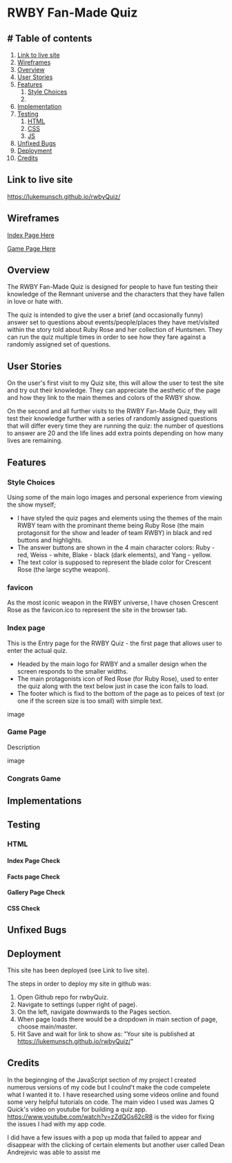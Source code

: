 # **RWBY Fan-Made Quiz**

## # Table of contents

1. [Link to live site](#linktolivesite)
2. [Wireframes](#wireframes)
3. [Overview](#overview)
4. [User Stories](#userstories)
5. [Features](#features)
    1. [Style Choices](#stylechoices)
    2.    
6. [Implementation](#implementation)
7. [Testing](#testing)
    1. [HTML](#html)
    2. [CSS](#css)
    3. [JS](#js)
8. [Unfixed Bugs](#unfixedbugs)
9. [Deployment](#deployment)
10. [Credits](#credits)

## **Link to live site**

https://lukemunsch.github.io/rwbyQuiz/

## **Wireframes**

[Index Page Here](/workspace/rwbyQuiz/assets/images/wireframes/rwbyQuizIndex.png)

[Game Page Here](/workspace/rwbyQuiz/assets/images/wireframes/rwbyQuizGame.png)

## Overview

The RWBY Fan-Made Quiz is designed for people to have fun testing their knowledge of the Remnant 
universe and the characters that they have fallen in love or hate with.

The quiz is intended to give the user a brief (and occasionally funny) answer set to questions 
about events/people/places they have met/visited within the story told about Ruby Rose and 
her collection of Huntsmen. They can run the quiz multiple times in order to see how they 
fare against a randomly assigned set of questions.

## User Stories

On the user's first visit to my Quiz site, this will allow the user to test the site and 
try out their knowledge. They can appreciate the aesthetic of the page and how they link 
to the main themes and colors of the RWBY show.

On the second and all further visits to the RWBY Fan-Made Quiz, they will test their knowledge 
further with a series of randomly assigned questions that will differ every time they are 
running the quiz: the number of questions to answer are 20 and the life lines add extra points 
depending on how many lives are remaining.

## Features

### Style Choices

Using some of the main logo images and personal experience from viewing the show myself;
- I have styled the quiz pages and elements using the themes of the main RWBY team with 
the prominant theme being Ruby Rose (the main protagonsit for the show and leader of 
team RWBY) in black and red buttons and highlights. 
- The answer buttons are shown in the 4 main character colors: Ruby - red, Weiss - white, 
Blake - black (dark elements), and Yang - yellow. 
- The text color is supposed to represent the blade color for Crescent Rose (the large 
scythe weapon).

### favicon

As the most iconic weapon in the RWBY universe, I have chosen Crescent Rose as the favicon.ico to represent the site in the browser tab. 

### Index page

This is the Entry page for the RWBY Quiz - the first page that allows user to enter 
the actual quiz.
- Headed by the main logo for RWBY and a smaller design when the screen responds 
to the smaller widths.
- The main protagonists icon of Red Rose (for Ruby Rose), used to enter the quiz 
along with the text below just in case the icon fails to load.
- The footer which is fixd to the bottom of the page as to peices of text (or one 
if the screen size is too small) with simple text.


image

### Game Page

Description

image

### Congrats Game




## Implementations


## Testing



### HTML

#### Index Page Check


#### Facts page Check


#### Gallery Page Check


#### CSS Check


## Unfixed Bugs


## Deployment

This site has been deployed (see Link to live site).

The steps in order to deploy my site in github was:
1. Open Github repo for rwbyQuiz.
2. Navigate to settings (upper right of page).
3. On the left, navigate downwards to the Pages section.
4. When page loads there would be a dropdown in main section of page, choose main/master.
5. Hit Save and wait for link to show as: "Your site is published at 
https://lukemunsch.github.io/rwbyQuiz/"

## Credits

In the beginnging of the JavaScript section of my project I created numerous versions of my code but I coulnd't make the code compelete what I wanted it to. I have researched using some videos online and found some very helpful tutorials on code. The main video I used was James Q Quick's video on youtube for building a quiz app. https://www.youtube.com/watch?v=zZdQGs62cR8 is the video for fixing the issues I had with my app code.

I did have a few issues with a pop up moda that failed to appear and disappear with the clicking of certain elements but another user called Dean Andrejevic was able to assist me